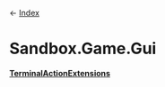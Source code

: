 ← [Index](Api-Index)

# Sandbox.Game.Gui

**[TerminalActionExtensions](Sandbox.Game.Gui.TerminalActionExtensions)**

